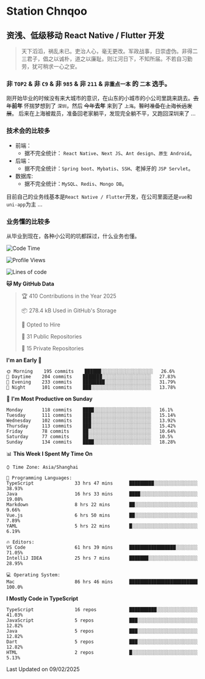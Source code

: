 # Station Chnqoo

## 资浅、低级移动 React Native / Flutter 开发

> 天下滔滔，祸乱未已。吏治人心，毫无更改。军政战事，日崇虚伪。非得二三君子，倡之以诚朴，道之以廉耻。则江河日下，不知所届。不若自习勤劳，犹可稍求一心之安。

### 非 `TOP2` & 非 `C9` & 非 `985` & 非 `211` & `非重点一本` 的 `二本` 选手。

刚开始毕业的时候没有来大城市的意识，在山东的小城市的小公司里跳来跳去。~~去年~~**前年** 怀揣梦想到了 `深圳`，然后 ~~今年~~**去年** 来到了 `上海`。~~暂时准备在上海长远发展~~。
后来在上海被裁员，准备回老家躺平，发现完全躺不平，又跑回深圳来了 ...

### 技术会的比较多

- 前端：
  - 据不完全统计： `React Native`、`Next JS`、`Ant design`、`原生 Android`。
- 后端：
  - 据不完全统计：`Spring boot`、`Mybatis`、`SSH`、老掉牙的 `JSP Servlet`。
- 数据库:
  - 据不完全统计：`MySQL`、`Redis`、`Mongo DB`。

目前自己的业务线基本是`React Native / Flutter`开发，在公司里面还是`vue`和`uni-app`为主 ...

### 业务懂的比较多

从毕业到现在，各种小公司的坑都踩过，什么业务也懂。

<!--START_SECTION:waka-->
![Code Time](http://img.shields.io/badge/Code%20Time-7%2C514%20hrs%203%20mins-blue)

![Profile Views](http://img.shields.io/badge/Profile%20Views-0-blue)

![Lines of code](https://img.shields.io/badge/From%20Hello%20World%20I%27ve%20Written-441%20Thousand%20lines%20of%20code-blue)

**🐱 My GitHub Data** 

> 🏆 410 Contributions in the Year 2025
 > 
> 📦 278.4 kB Used in GitHub's Storage 
 > 
> 💼 Opted to Hire
 > 
> 📜 31 Public Repositories 
 > 
> 🔑 15 Private Repositories  
 > 
**I'm an Early 🐤** 

```text
🌞 Morning    195 commits    ██████░░░░░░░░░░░░░░░░░░░   26.6% 
🌆 Daytime    204 commits    ███████░░░░░░░░░░░░░░░░░░   27.83% 
🌃 Evening    233 commits    ████████░░░░░░░░░░░░░░░░░   31.79% 
🌙 Night      101 commits    ███░░░░░░░░░░░░░░░░░░░░░░   13.78%

```
📅 **I'm Most Productive on Sunday** 

```text
Monday       118 commits    ████░░░░░░░░░░░░░░░░░░░░░   16.1% 
Tuesday      111 commits    ███░░░░░░░░░░░░░░░░░░░░░░   15.14% 
Wednesday    102 commits    ███░░░░░░░░░░░░░░░░░░░░░░   13.92% 
Thursday     113 commits    ███░░░░░░░░░░░░░░░░░░░░░░   15.42% 
Friday       78 commits     ██░░░░░░░░░░░░░░░░░░░░░░░   10.64% 
Saturday     77 commits     ██░░░░░░░░░░░░░░░░░░░░░░░   10.5% 
Sunday       134 commits    ████░░░░░░░░░░░░░░░░░░░░░   18.28%

```


📊 **This Week I Spent My Time On** 

```text
⌚︎ Time Zone: Asia/Shanghai

💬 Programming Languages: 
TypeScript               33 hrs 47 mins      █████████░░░░░░░░░░░░░░░░   38.93% 
Java                     16 hrs 33 mins      ████░░░░░░░░░░░░░░░░░░░░░   19.08% 
Markdown                 8 hrs 22 mins       ██░░░░░░░░░░░░░░░░░░░░░░░   9.66% 
Vue.js                   6 hrs 50 mins       ██░░░░░░░░░░░░░░░░░░░░░░░   7.89% 
YAML                     5 hrs 22 mins       █░░░░░░░░░░░░░░░░░░░░░░░░   6.19%

🔥 Editors: 
VS Code                  61 hrs 39 mins      █████████████████░░░░░░░░   71.05% 
IntelliJ IDEA            25 hrs 7 mins       ███████░░░░░░░░░░░░░░░░░░   28.95%

💻 Operating System: 
Mac                      86 hrs 46 mins      █████████████████████████   100.0%

```

**I Mostly Code in TypeScript** 

```text
TypeScript               16 repos            ██████████░░░░░░░░░░░░░░░   41.03% 
JavaScript               5 repos             ███░░░░░░░░░░░░░░░░░░░░░░   12.82% 
Java                     5 repos             ███░░░░░░░░░░░░░░░░░░░░░░   12.82% 
Dart                     5 repos             ███░░░░░░░░░░░░░░░░░░░░░░   12.82% 
HTML                     2 repos             █░░░░░░░░░░░░░░░░░░░░░░░░   5.13%

```



 Last Updated on 09/02/2025
<!--END_SECTION:waka-->

<!---
ChenqiaoStation/ChenqiaoStation is a ✨ special ✨ repository because its `README.md` (this file) appears on your GitHub profile.
You can click the Preview link to take a look at your changes.
--->

